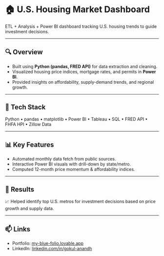 # 🏠 U.S. Housing Market Dashboard

ETL + Analysis + Power BI dashboard tracking U.S. housing trends to guide investment decisions.

---

## 🔍 Overview
- Built using **Python (pandas, FRED API)** for data extraction and cleaning.  
- Visualized housing price indices, mortgage rates, and permits in **Power BI**.  
- Provided insights on affordability, supply-demand trends, and regional growth.

---

## 🧱 Tech Stack
Python • pandas • matplotlib • Power BI • Tableau • SQL • FRED API • FHFA HPI • Zillow Data

---

## 📊 Key Features
- Automated monthly data fetch from public sources.  
- Interactive Power BI visuals with drill-down by state/metro.  
- Computed 12-month price momentum & affordability indices.

---

## 🚀 Results
📈 Helped identify top U.S. metros for investment decisions based on price growth and supply data.

---

## 📫 Links
- Portfolio: [my-blue-folio.lovable.app](https://my-blue-folio.lovable.app/)
- LinkedIn: [linkedin.com/in/gokul-anandh](https://www.linkedin.com/in/gokul-anandh)

